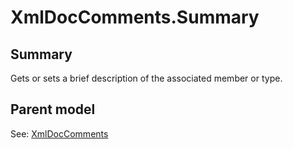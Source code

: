 # XmlDocComments.Summary

## Summary

Gets or sets a brief description of the associated member or type.

## Parent model

See: [XmlDocComments](XmlDocComments.md)